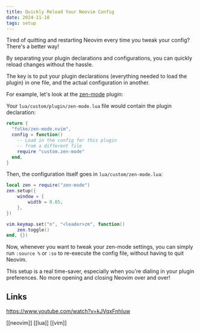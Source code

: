```yaml
---
title: Quickly Reload Your Neovim Config
date: 2024-11-18
tags: setup
---
```


Tired of quitting and restarting Neovim every time you tweak your config? There's a better way!

By separating your plugin declarations and configurations, you can quickly reload changes without the hassle.

The key is to put your plugin declarations (everything needed to load the plugin) in one file, and the actual configuration in another.

For example, let's look at the [zen-mode](https://github.com/folke/zen-mode.nvim) plugin:

Your `lua/custom/plugin/zen-mode.lua` file would contain the plugin declaration:

```lua
return {
  "folke/zen-mode.nvim",
  config = function()
    -- Load in the config for this plugin
    -- from a different file
    require "custom.zen-mode"
  end,
}
```

Then, the configuration itself goes in `lua/custom/zen-mode.lua`:

```lua
local zen = require("zen-mode")
zen.setup({
    window = {
        width = 0.65,
    },
})

vim.keymap.set("n", "<leader>zm", function()
    zen.toggle()
end, {})
```

Now, whenever you want to tweak your zen-mode settings, you can simply run `:source %` or `:so` to re-execute the config file, without having to quit Neovim.

This setup is a real time-saver, especially when you're dialing in your plugin preferences. No more opening and closing Neovim over and over!

## Links

https://www.youtube.com/watch?v=kJVqxFnhIuw

[[neovim]] [[lua]] [[vim]]
